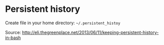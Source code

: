 # Persistent history

Create file in your home directory: `~/.persistent_histoy`

Source:
http://eli.thegreenplace.net/2013/06/11/keeping-persistent-history-in-bash
